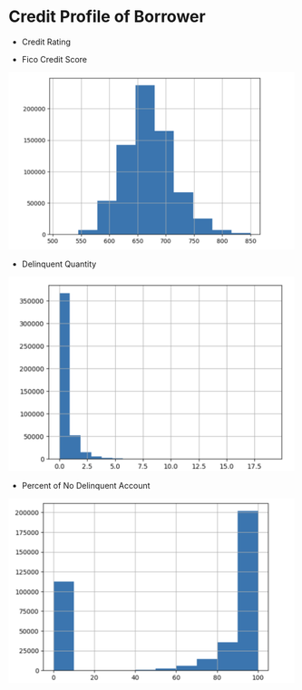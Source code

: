 # Credit Profile of Borrower

* Credit Rating

* Fico Credit Score

<img src="../../../.gitbook/assets/image.png" alt="" />

* Delinquent Quantity

<img src="../../../.gitbook/assets/image (2).png" alt="" />

* Percent of No Delinquent Account

<img src="../../../.gitbook/assets/image (1).png" alt="" />
